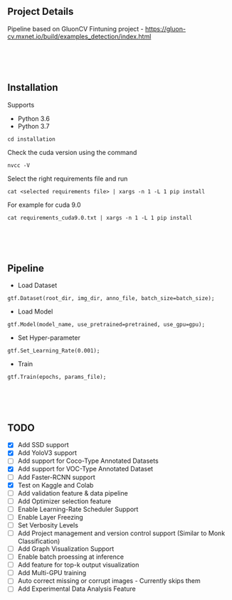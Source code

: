 ## Project Details
Pipeline based on GluonCV Fintuning project - https://gluon-cv.mxnet.io/build/examples_detection/index.html

<br />
<br />
<br />

## Installation

Supports 
- Python 3.6
- Python 3.7
    
`cd installation`

Check the cuda version using the command

`nvcc -V`

Select the right requirements file and run 

`cat <selected requirements file> | xargs -n 1 -L 1 pip install`

For example for cuda 9.0

`cat requirements_cuda9.0.txt | xargs -n 1 -L 1 pip install`


<br />
<br />
<br />

## Pipeline

- Load Dataset

`gtf.Dataset(root_dir, img_dir, anno_file, batch_size=batch_size);`

- Load Model

`gtf.Model(model_name, use_pretrained=pretrained, use_gpu=gpu);`

- Set Hyper-parameter

`gtf.Set_Learning_Rate(0.001);`

- Train

`gtf.Train(epochs, params_file);`



<br />
<br />
<br />

## TODO

- [x] Add SSD support
- [x] Add YoloV3 support
- [ ] Add support for Coco-Type Annotated Datasets
- [x] Add support for VOC-Type Annotated Dataset
- [ ] Add Faster-RCNN support
- [x] Test on Kaggle and Colab 
- [ ] Add validation feature & data pipeline
- [ ] Add Optimizer selection feature
- [ ] Enable Learning-Rate Scheduler Support
- [ ] Enable Layer Freezing
- [ ] Set Verbosity Levels
- [ ] Add Project management and version control support (Similar to Monk Classification)
- [ ] Add Graph Visualization Support
- [ ] Enable batch proessing at inference
- [ ] Add feature for top-k output visualization
- [ ] Add Multi-GPU training
- [ ] Auto correct missing or corrupt images - Currently skips them
- [ ] Add Experimental Data Analysis Feature
